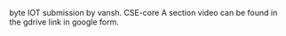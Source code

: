 byte IOT submission
by vansh. CSE-core A section
video can be found in the gdrive link in google form.
